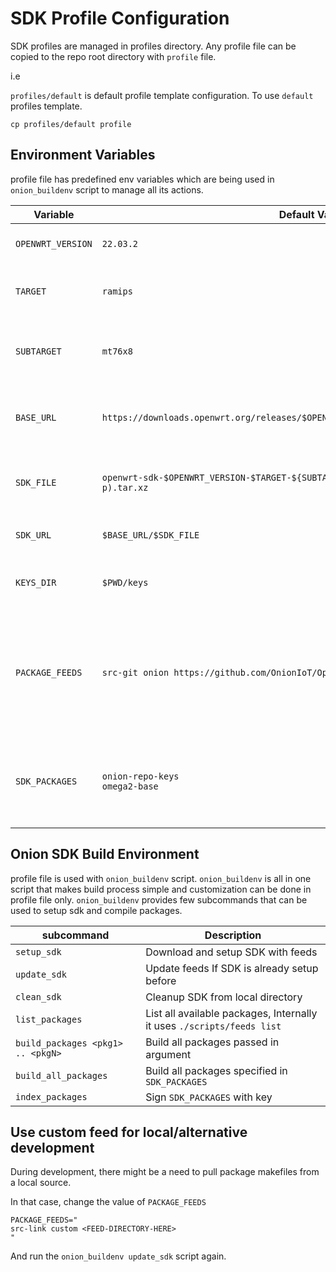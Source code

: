 # SDK Profile Configuration

SDK profiles are managed in profiles directory. Any profile file can be copied to the repo root directory with `profile` file.

i.e

`profiles/default` is default profile template configuration. To use `default` profiles template.

`cp profiles/default profile`

## Environment Variables

profile file has predefined env variables which are being used in `onion_buildenv` script to manage all its actions.

|Variable|Default Value|Description|
|--------|-------------|-----------|
|`OPENWRT_VERSION`|`22.03.2`|OpenWrt Release Version|
|`TARGET`|`ramips`|SDK to compile packages for target|
|`SUBTARGET`|`mt76x8`|SDK to compile packages for subtarget|
|`BASE_URL`|`https://downloads.openwrt.org/releases/$OPENWRT_VERSION/targets/$TARGET/$SUBTARGET`|Root URL of SDK for specificed target and subtarget|
|`SDK_FILE`|`openwrt-sdk-$OPENWRT_VERSION-$TARGET-${SUBTARGET}_gcc-11.2.0_musl.Linux-$(uname -p).tar.xz`|SDK file to be downloaded from `BASE_URL`|
|`SDK_URL`|`$BASE_URL/$SDK_FILE`|Full SDK download URL|
|`KEYS_DIR`|`$PWD/keys`|Location of package signing keys|
|`PACKAGE_FEEDS`|`src-git onion https://github.com/OnionIoT/OpenWRT-Packages.git;openwrt-22.03`|Appends lines to `feeds.conf` in the downloaded OpenWRT SDK.<br/>Each feed must be in a new line|
|`SDK_PACKAGES`|`onion-repo-keys`<br/>`omega2-base`|Packages to be compiled by default. Each package must be in a new line|

## Onion SDK Build Environment

profile file is used with `onion_buildenv` script. `onion_buildenv` is all in one script that makes build process simple and customization can be done in profile file only.
`onion_buildenv` provides few subcommands that can be used to setup sdk and compile packages.

|subcommand|Description|
|----------|-----------|
|`setup_sdk`|Download and setup SDK with feeds|
|`update_sdk`|Update feeds If SDK is already setup before|
|`clean_sdk`|Cleanup SDK from local directory|
|`list_packages`|List all available packages, Internally it uses `./scripts/feeds list`|
|`build_packages <pkg1> .. <pkgN>`|Build all packages passed in argument|
|`build_all_packages`|Build all packages specified in `SDK_PACKAGES`|
|`index_packages`|Sign `SDK_PACKAGES` with key|

## Use custom feed for local/alternative development

During development, there might be a need to pull package makefiles from a local source.

In that case, change the value of `PACKAGE_FEEDS`

```
PACKAGE_FEEDS="
src-link custom <FEED-DIRECTORY-HERE>
"
```

And run the `onion_buildenv update_sdk` script again.
